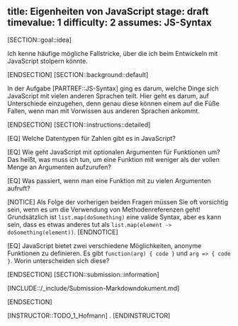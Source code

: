 title: Eigenheiten von JavaScript
stage: draft
timevalue: 1
difficulty: 2
assumes: JS-Syntax
---
[SECTION::goal::idea]

Ich kenne häufige mögliche Fallstricke, über die ich beim Entwickeln mit JavaScript stolpern könnte.

[ENDSECTION]
[SECTION::background::default]

In der Aufgabe [PARTREF::JS-Syntax] ging es darum, welche Dinge sich JavaScript mit vielen anderen
Sprachen teilt. Hier geht es darum, auf Unterschiede einzugehen, denn genau diese können einem auf
die Füße Fallen, wenn man mit Vorwissen aus anderen Sprachen ankommt.

[ENDSECTION]
[SECTION::instructions::detailed]

[EQ] Welche Datentypen für Zahlen gibt es in JavaScript?

[EQ] Wie geht JavaScript mit optionalen Argumenten für Funktionen um? Das heißt, was muss ich tun,
um eine Funktion mit weniger als der vollen Menge an Argumenten aufzurufen?

[EQ] Was passiert, wenn man eine Funktion mit zu vielen Argumenten aufruft?

[NOTICE]
Als Folge der vorherigen beiden Fragen müssen Sie oft vorsichtig sein, wenn es um die Verwendung
von Methodenreferenzen geht! Grundsätzlich ist `list.map(doSomething)` eine valide Syntax, aber es
kann sein, dass es etwas anderes tut als `list.map(element -> doSomething(element))`.
[ENDNOTICE]

[EQ] JavaScript bietet zwei verschiedene Möglichkeiten, anonyme Funktionen zu definieren.
Es gibt `function(arg) { code }` und `arg => { code }`. Worin unterscheiden sich diese?

[ENDSECTION]
[SECTION::submission::information]

[INCLUDE::/_include/Submission-Markdowndokument.md]

[ENDSECTION]

[INSTRUCTOR::TODO_1_Hofmann]
.
[ENDINSTRUCTOR]
